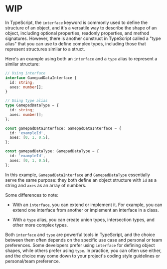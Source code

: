 # WIP
In TypeScript, the `interface` keyword is commonly used to define the structure of an object, and it's a versatile way to describe the shape of an object, including optional properties, readonly properties, and method signatures. However, there is another construct in TypeScript called a "type alias" that you can use to define complex types, including those that represent structures similar to a struct.

Here's an example using both an `interface` and a `type` alias to represent a similar structure:

```typescript
// Using interface
interface GamepadDataInterface {
  id: string;
  axes: number[];
}

// Using type alias
type GamepadDataType = {
  id: string;
  axes: number[];
};

const gamepadDataInterface: GamepadDataInterface = {
  id: 'exampleId',
  axes: [0, 1, 0.5],
};

const gamepadDataType: GamepadDataType = {
  id: 'exampleId',
  axes: [0, 1, 0.5],
};
```

In this example, `GamepadDataInterface` and `GamepadDataType` essentially serve the same purpose: they both define an object structure with `id` as a string and `axes` as an array of numbers.

Some differences to note:

- With an `interface`, you can extend or implement it. For example, you can extend one interface from another or implement an interface in a class.

- With a `type` alias, you can create union types, intersection types, and other more complex types.

Both `interface` and `type` are powerful tools in TypeScript, and the choice between them often depends on the specific use case and personal or team preferences. Some developers prefer using `interface` for defining object shapes, while others prefer using `type`. In practice, you can often use either, and the choice may come down to your project's coding style guidelines or personal/team preference.